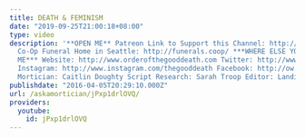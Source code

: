 ```yaml
---
title: DEATH & FEMINISM
date: "2019-09-25T21:00:18+08:00"
type: video
description: '**OPEN ME** Patreon Link to Support this Channel: http://www.patreon.com/thegooddeath
  Co-Op Funeral Home in Seattle: http://funerals.coop/ ***WHERE ELSE YOU CAN FIND
  ME*** Website: http://www.orderofthegooddeath.com Twitter: http://www.twitter.com/thegooddeath
  Instagram: http://www.instagram.com/thegooddeath Facebook: http://ow.ly/Zz8PW ***CREDITS***
  Mortician: Caitlin Doughty Script Research: Sarah Troop Editor: Landis Blair'
publishdate: "2016-04-05T20:29:10.000Z"
url: /askamortician/jPxp1drlOVQ/
providers:
  youtube:
    id: jPxp1drlOVQ
---
```

